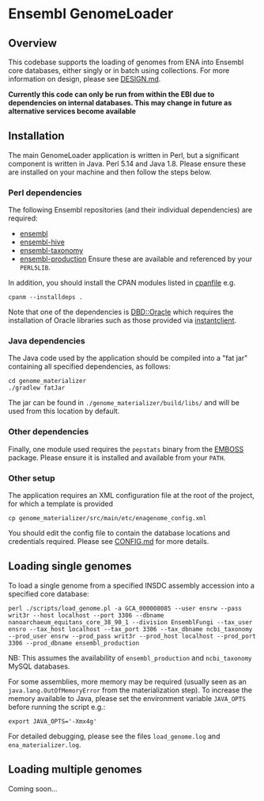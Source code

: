 # Ensembl GenomeLoader

## Overview
This codebase supports the loading of genomes from ENA into Ensembl core databases, either singly or in batch using collections. For more information on design, please see [DESIGN.md](DESIGN.md).

**Currently this code can only be run from within the EBI due to dependencies on internal databases. This may change in future as alternative services become available**

## Installation
The main GenomeLoader application is written in Perl, but a significant component is written in Java. Perl 5.14 and Java 1.8. Please ensure these are installed on your machine and then follow the steps below.

### Perl dependencies

The following Ensembl repositories (and their individual dependencies) are required:
* [ensembl](https://github.com/Ensembl/ensembl)
* [ensembl-hive](https://github.com/Ensembl/ensembl-hive)
* [ensembl-taxonomy](https://github.com/Ensembl/ensembl-taxonomy)
* [ensembl-production](https://github.com/Ensembl/ensembl-production)
Ensure these are available and referenced by your `PERL5LIB`. 

In addition, you should install the CPAN modules listed in [cpanfile](cpanfile) e.g.
```
cpanm --installdeps .
```

Note that one of the dependencies is [DBD::Oracle](http://search.cpan.org/~pythian/DBD-Oracle-1.74/lib/DBD/Oracle.pm) which requires the installation of Oracle libraries such as those provided via [instantclient](http://www.oracle.com/technetwork/database/features/instant-client/index-097480.html).

### Java dependencies
The Java code used by the application should be compiled into a "fat jar" containing all specified dependencies, as follows:
```
cd genome_materializer
./gradlew fatJar
```
The jar can be found in `./genome_materializer/build/libs/` and will be used from this location by default.

### Other dependencies
Finally, one module used requires the `pepstats` binary from the [EMBOSS](http://emboss.sourceforge.net/) package. Please ensure it is installed and available from your `PATH`.

### Other setup
The application requires an XML configuration file at the root of the project, for which a template is provided
```
cp genome_materializer/src/main/etc/enagenome_config.xml
```
You should edit the config file to contain the database locations and credentials required. Please see [CONFIG.md](CONFIG.md) for more details.

## Loading single genomes

To load a single genome from a specified INSDC assembly accession into a specified core database:
```
perl ./scripts/load_genome.pl -a GCA_000008085 --user ensrw --pass writ3r --host localhost --port 3306 --dbname nanoarchaeum_equitans_core_38_90_1 --division EnsemblFungi --tax_user ensro --tax_host localhost --tax_port 3306 --tax_dbname ncbi_taxonomy  --prod_user ensrw --prod_pass writ3r --prod_host localhost --prod_port 3306 --prod_dbname ensembl_production
```
NB: This assumes the availability of `ensembl_production` and `ncbi_taxonomy` MySQL databases.

For some assemblies, more memory may be required (usually seen as an `java.lang.OutOfMemoryError` from the materialization step). To increase the memory available to Java, please set the environment variable `JAVA_OPTS` before running the script e.g.:
```
export JAVA_OPTS='-Xmx4g'
```

For detailed debugging, please see the files `load_genome.log` and `ena_materializer.log`.

## Loading multiple genomes
Coming soon...
